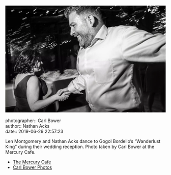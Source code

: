 ![Len Montgomery and Nathan Acks dance](assets/2019-06-29-set-4-the-dance-95.webp)

photographer:: Carl Bower  
author:: Nathan Acks  
date:: 2019-06-29 22:57:23

Len Montgomery and Nathan Acks dance to Gogol Bordello’s “Wanderlust King” during their wedding reception. Photo taken by Carl Bower at the Mercury Cafe.

* [The Mercury Cafe](http://mercurycafe.com)
* [Carl Bower Photos](https://carlbowerphotos.com)
